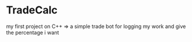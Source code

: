 # TradeCalc
my first project on C++ => a simple trade bot for logging my work and give the percentage i want
